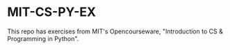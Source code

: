 # MIT-CS-PY-EX
This repo has exercises from MIT's Opencourseware, "Introduction to CS &amp; Programming in Python". 
